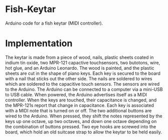 # Fish-Keytar
Arduino code for a fish keytar (MIDI controller).

# Implementation
The keytar is made from a piece of wood, nails, plastic sheets coated in indium tin oxide, two MPR-121 capactive touchsensors, two butotons, wire, hot glue, and an Arduino Leonardo. The wood is painted, and the plastic sheets are cut in the shape of piano keys. Each key is secured to the board with a nail that sticks out the other side. The nails are soldered to wires which are soldered to the capacitive touch sensors. The sensors are wired to the Arduino. The Arduino can be connected to a computer via a mini-USB to USB cable. When powered, the Arduino advertises itself as a MIDI controller. When the keys are touched, their capacitance is changed, and the MPR-121s report that change in capacitance. Each key is associated with a MIDI note that is turned on or off. The two additional buttons are wired to the Arduino. When pressed, they shift the notes represented by the keys up one octave, up two octaves, and down one octave depending on the combination of buttons pressed. Two eye hooks are screwed into the board, which hold an old suitcase strap to allow the keytar to be held easily.

